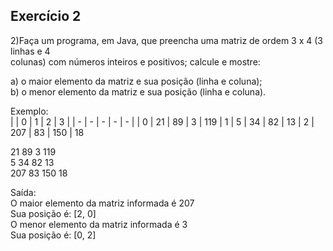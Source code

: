 ## Exercício 2

2)Faça um programa, em Java,  que preencha uma matriz de ordem 3 x 4 (3 linhas e 4  
colunas) com números inteiros e positivos; calcule e mostre:  
  
a)  o maior elemento da matriz e sua posição (linha e coluna);  
b)  o menor elemento da matriz e sua posição (linha e coluna).  
  
Exemplo:  
| | 0 | 1 | 2 | 3 |
| - | - | - | - | - |
| 0 | 21  | 89  | 3 | 119
| 1 | 5  | 34  | 82 | 13
| 2 | 207  | 83  | 150 | 18

21  89  3  119  
5  34  82  13  
207  83  150  18  

Saída:  
O maior elemento da matriz informada é 207  
Sua posição é: [2, 0]  
O menor elemento da matriz informada é 3  
Sua posição é: [0, 2]